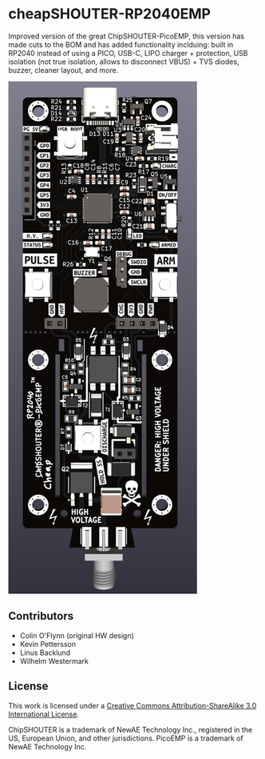 # cheapSHOUTER-RP2040EMP
Improved version of the great ChipSHOUTER-PicoEMP, this version has made cuts to the BOM and has added functionality inclduing: built in RP2040 instead of using a PICO, USB-C, LIPO charger + protection, USB isolation (not true isolation, allows to disconnect VBUS) + TVS diodes, buzzer, cleaner layout, and more.

![](renders/front.png)

## Contributors
- Colin O'Flynn (original HW design)
- Kevin Pettersson 
- Linus Backlund
- Wilhelm Westermark


## License

This work is licensed under a [Creative Commons Attribution-ShareAlike 3.0 International License][cc-by-sa].

[cc-by-sa]: http://creativecommons.org/licenses/by-sa/3.0/
[cc-by-sa-image]: https://licensebuttons.net/l/by-sa/3.0/88x31.png
[cc-by-sa-shield]: https://img.shields.io/badge/License-CC%20BY--SA%203.0-lightgrey.svg

ChipSHOUTER is a trademark of NewAE Technology Inc., registered in the US, European Union, and other jurisdictions.
PicoEMP is a trademark of NewAE Technology Inc.
